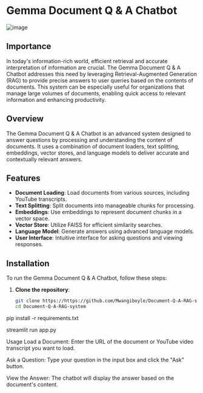 # Gemma Document Q & A Chatbot

![image](https://github.com/Mwangiboyle/Document-Q-A-RAG-system/assets/92526613/28dc9848-c088-43f6-9c43-14fd95848dc7)
## Importance

In today's information-rich world, efficient retrieval and accurate interpretation of information are crucial. The Gemma Document Q & A Chatbot addresses this need by leveraging Retrieval-Augmented Generation (RAG) to provide precise answers to user queries based on the contents of documents. This system can be especially useful for organizations that manage large volumes of documents, enabling quick access to relevant information and enhancing productivity.

## Overview

The Gemma Document Q & A Chatbot is an advanced system designed to answer questions by processing and understanding the content of documents. It uses a combination of document loaders, text splitting, embeddings, vector stores, and language models to deliver accurate and contextually relevant answers.

## Features

- **Document Loading**: Load documents from various sources, including YouTube transcripts.
- **Text Splitting**: Split documents into manageable chunks for processing.
- **Embeddings**: Use embeddings to represent document chunks in a vector space.
- **Vector Store**: Utilize FAISS for efficient similarity searches.
- **Language Model**: Generate answers using advanced language models.
- **User Interface**: Intuitive interface for asking questions and viewing responses.

## Installation

To run the Gemma Document Q & A Chatbot, follow these steps:

1. **Clone the repository**:
   ```bash
   git clone https://https://github.com/Mwangiboyle/Document-Q-A-RAG-system.git
   cd Document-Q-A-RAG-system

  pip install -r requirements.txt

  streamlit run app.py

Usage
Load a Document:
Enter the URL of the document or YouTube video transcript you want to load.

Ask a Question:
Type your question in the input box and click the "Ask" button.

View the Answer:
The chatbot will display the answer based on the document's content.
